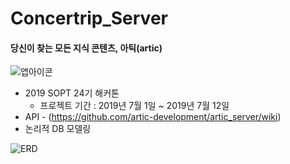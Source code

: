 # Concertrip_Server
#### 당신이 찾는 모든 지식 콘텐츠, 아틱(artic)

![앱아이콘](https://github.com/artic-development/artic_server/blob/master/images/logo.png)

* 2019 SOPT 24기 해커톤
    *  프로젝트 기간 : 2019년 7월 1일 ~ 2019년 7월 12일
* API - (https://github.com/artic-development/artic_server/wiki)
* 논리적 DB 모델링

![ERD](https://github.com/artic-development/artic_server/blob/master/images/ERD.png)
